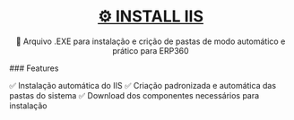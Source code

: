 <h1 align="center">
    <a href="#">⚙ INSTALL IIS </a>
</h1>
<p align="center">🚀 Arquivo .EXE para instalação e crição de pastas de modo automático e prático para ERP360</p>
### Features

✅ Instalação automática do IIS
✅ Criação padronizada e automática das pastas do sistema 
✅ Download dos componentes necessários para instalação
